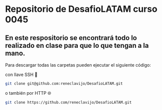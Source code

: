 # Repositorio de DesafioLATAM curso 0045

## En este respositorio se encontrará todo lo realizado en clase para que lo que tengan a la mano.

Para descargar todas las carpetas pueden ejecutar el siguiente código:

con llave SSH 🔑
```bash
git clone git@github.com:reneclavijo/DesafioLATAM.git
```

o también por HTTP 🌐
```bash
git clone https://github.com/reneclavijo/DesafioLATAM.git
```
